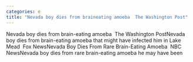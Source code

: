 ```yaml
---
categories: e
title: "Nevada boy dies from braineating amoeba  The Washington Post"
---
```

Nevada boy dies from brain-eating amoeba&nbsp;&nbsp;The Washington PostNevada boy dies from brain-eating amoeba that might have infected him in Lake Mead&nbsp;&nbsp;Fox NewsNevada Boy Dies From Rare Brain-Eating Amoeba&nbsp;&nbsp;NBC NewsNevada boy dies from rare brain-eating amoeba he may have been